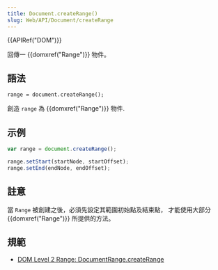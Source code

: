 ```yaml
---
title: Document.createRange()
slug: Web/API/Document/createRange
---
```


{{APIRef("DOM")}}

回傳一 {{domxref("Range")}} 物件。

## 語法

```plain
range = document.createRange();
```

創造 `range` 為 {{domxref("Range")}} 物件.

## 示例

```js
var range = document.createRange();

range.setStart(startNode, startOffset);
range.setEnd(endNode, endOffset);
```

## 註意

當 `Range` 被創建之後，必須先設定其範圍初始點及結束點， 才能使用大部分 {{domxref("Range")}} 所提供的方法。

## 規範

- [DOM Level 2 Range: DocumentRange.createRange](http://www.w3.org/TR/DOM-Level-2-Traversal-Range/ranges.html#Level2-DocumentRange-method-createRange)
